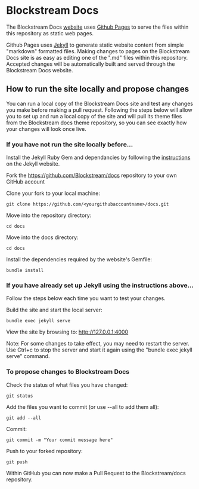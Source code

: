 # Blockstream Docs

The Blockstream Docs [website](https://blockstream.github.io/docs) uses [Github Pages](https://pages.github.com/) to serve the files within this repository as static web pages.

Github Pages uses [Jekyll](https://jekyllrb.com/) to generate static website content from simple "markdown" formatted files. Making changes to pages on the Blockstream Docs site is as easy as editing one of the ".md" files within this repository. Accepted changes will be automatically built and served through the Blockstream Docs website. 


## How to run the site locally and propose changes

You can run a local copy of the Blockstream Docs site and test any changes you make before making a pull request. Following the steps below will allow you to set up and run a local copy of the site and will pull its theme files from the Blockstream docs theme repository, so you can see exactly how your changes will look once live.


### If you have not run the site locally before...

Install the Jekyll Ruby Gem and dependancies by following the [instructions](https://jekyllrb.com/docs/installation/) on the Jekyll website.

Fork the https://github.com/Blockstream/docs repository to your own GitHub account

Clone your fork to your local machine:

~~~~
git clone https://github.com/<yourgithubaccountname>/docs.git
~~~~

Move into the repository directory:

~~~~
cd docs
~~~~

Move into the docs directory:

~~~~
cd docs
~~~~

Install the dependencies required by the website's Gemfile:

~~~~
bundle install
~~~~


### If you have already set up Jekyll using the instructions above...

Follow the steps below each time you want to test your changes.

Build the site and start the local server:

~~~~
bundle exec jekyll serve 
~~~~

View the site by browsing to: http://127.0.0.1:4000

Note: For some changes to take effect, you may need to restart the server. Use Ctrl+c to stop the server and start it again using the "bundle exec jekyll serve" command.


### To propose changes to Blockstream Docs

Check the status of what files you have changed:

~~~~
git status
~~~~

Add the files you want to commit (or use --all to add them all):

~~~~
git add --all
~~~~

Commit:

~~~~
git commit -m "Your commit message here"
~~~~

Push to your forked repository:

~~~~
git push
~~~~

Within GitHub you can now make a Pull Request to the Blockstream/docs repository.

